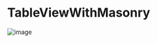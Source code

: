 # TableViewWithMasonry
![image](https://github.com/858665536/TableViewWithMasonry/blob/master/tableviewcell.gif)
